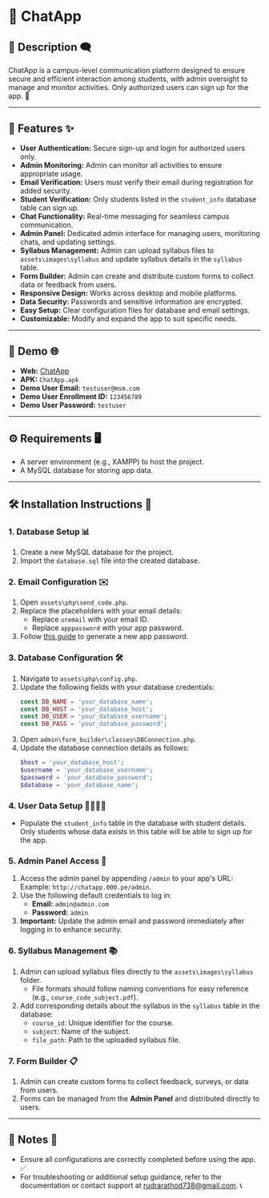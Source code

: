 # 📱 ChatApp

## 📝 Description 🗨️

ChatApp is a campus-level communication platform designed to ensure secure and efficient interaction among students, with admin oversight to manage and monitor activities. Only authorized users can sign up for the app. 🏫

---

## 🌟 Features ✨

- **User Authentication:** Secure sign-up and login for authorized users only.
- **Admin Monitoring:** Admin can monitor all activities to ensure appropriate usage.
- **Email Verification:** Users must verify their email during registration for added security.
- **Student Verification:** Only students listed in the `student_info` database table can sign up.
- **Chat Functionality:** Real-time messaging for seamless campus communication.
- **Admin Panel:** Dedicated admin interface for managing users, monitoring chats, and updating settings.
- **Syllabus Management:** Admin can upload syllabus files to `assets\images\syllabus` and update syllabus details in the `syllabus` table.
- **Form Builder:** Admin can create and distribute custom forms to collect data or feedback from users.
- **Responsive Design:** Works across desktop and mobile platforms.
- **Data Security:** Passwords and sensitive information are encrypted.
- **Easy Setup:** Clear configuration files for database and email settings.
- **Customizable:** Modify and expand the app to suit specific needs.

---

## 🎥 Demo 🌐

- **Web:** [ChatApp](http://chatapp.000.pe/)
- **APK:** `ChatApp.apk`
- **Demo User Email:** `testuser@msm.com`
- **Demo User Enrollment ID:** `123456789`
- **Demo User Password:** `testuser`

---

## ⚙️ Requirements 🖥️

- A server environment (e.g., XAMPP) to host the project.
- A MySQL database for storing app data.

---

## 🛠️ Installation Instructions 📂

### 1. Database Setup 📊

1. Create a new MySQL database for the project.
2. Import the `database.sql` file into the created database.

### 2. Email Configuration ✉️

1. Open `assets\php\send_code.php`.
2. Replace the placeholders with your email details:
   - Replace `uremail` with your email ID.
   - Replace `apppassword` with your app password.
3. Follow [this guide](https://knowledge.workspace.google.com/kb/how-to-create-app-passwords-000009237) to generate a new app password.

### 3. Database Configuration 🛠️

1. Navigate to `assets\php\config.php`.
2. Update the following fields with your database credentials:
   ```php
   const DB_NAME = 'your_database_name';
   const DB_HOST = 'your_database_host';
   const DB_USER = 'your_database_username';
   const DB_PASS = 'your_database_password';
   ```
3. Open `admin\form_builder\classes\DBConnection.php`.
4. Update the database connection details as follows:
   ```php
   $host = 'your_database_host';
   $username = 'your_database_username';
   $password = 'your_database_password';
   $database = 'your_database_name';
   ```

### 4. User Data Setup 👩‍🎓👨‍🎓

- Populate the `student_info` table in the database with student details.  
  Only students whose data exists in this table will be able to sign up for the app.

### 5. Admin Panel Access 🔑

1. Access the admin panel by appending `/admin` to your app's URL:  
   Example: `http://chatapp.000.pe/admin`.
2. Use the following default credentials to log in:
   - **Email:** `admin@admin.com`
   - **Password:** `admin`
3. **Important:** Update the admin email and password immediately after logging in to enhance security.

### 6. Syllabus Management 📚

1. Admin can upload syllabus files directly to the `assets\images\syllabus` folder.
   - File formats should follow naming conventions for easy reference (e.g., `course_code_subject.pdf`).
2. Add corresponding details about the syllabus in the `syllabus` table in the database:
   - `course_id`: Unique identifier for the course.
   - `subject`: Name of the subject.
   - `file_path`: Path to the uploaded syllabus file.

### 7. Form Builder 📋

1. Admin can create custom forms to collect feedback, surveys, or data from users.
2. Forms can be managed from the **Admin Panel** and distributed directly to users.

---

## 📌 Notes 📄

- Ensure all configurations are correctly completed before using the app. ✅
- For troubleshooting or additional setup guidance, refer to the documentation or contact support at [rudrarathod738@gmail.com](mailto:rudrarathod738@gmail.com). 📞
